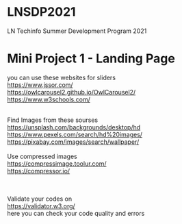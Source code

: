 # LNSDP2021
LN Techinfo Summer Development Program 2021

# Mini Project 1 - Landing Page
you can use these websites for sliders<br>
  https://www.jssor.com/ <br>
  https://owlcarousel2.github.io/OwlCarousel2/<br>
  https://www.w3schools.com/<br><br>

Find Images from these sourses<br>
  https://unsplash.com/backgrounds/desktop/hd<br>
  https://www.pexels.com/search/hd%20images/<br>
  https://pixabay.com/images/search/wallpaper/<br>
<br>
Use compressed images<br>
  https://compressimage.toolur.com/<br>
  https://compressor.io/<br>

<br><br>
Validate your codes on <br>
https://validator.w3.org/<br>
here you can check your code quality and errors
